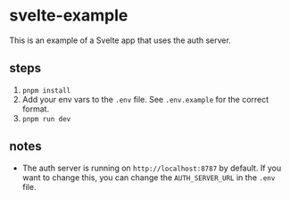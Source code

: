 # svelte-example

This is an example of a Svelte app that uses the auth server.

## steps

1. `pnpm install`
2. Add your env vars to the `.env` file. See `.env.example` for the correct format.
3. `pnpm run dev`

## notes

- The auth server is running on `http://localhost:8787` by default. If you want to change this, you can change the `AUTH_SERVER_URL` in the `.env` file.
